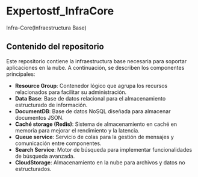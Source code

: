 # Expertostf_InfraCore
Infra-Core(Infraestructura Base)

## Contenido del repositorio

Este repositorio contiene la infraestructura base necesaria para soportar aplicaciones en la nube. A continuación, se describen los componentes principales:

- **Resource Group**: Contenedor lógico que agrupa los recursos relacionados para facilitar su administración.
- **Data Base**: Base de datos relacional para el almacenamiento estructurado de información.
- **DocumentDB**: Base de datos NoSQL diseñada para almacenar documentos JSON.
- **Caché storage (Redis)**: Sistema de almacenamiento en caché en memoria para mejorar el rendimiento y la latencia.
- **Queue service**: Servicio de colas para la gestión de mensajes y comunicación entre componentes.
- **Search Service**: Motor de búsqueda para implementar funcionalidades de búsqueda avanzada.
- **CloudStorage**: Almacenamiento en la nube para archivos y datos no estructurados.
